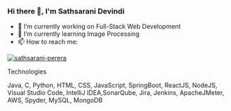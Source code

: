 ### Hi there 👋, I'm Sathsarani Devindi

<!--
**SathsaraniDevindi/SathsaraniDevindi** is a ✨ _special_ ✨ repository because its `README.md` (this file) appears on your GitHub profile.
-->

- 🔭 I’m currently working on Full-Stack Web Development
- 🌱 I’m currently learning Image Processing
- 📫 How to reach me: 
<p align="left" dir="auto">
<a href="https://linkedin.com/in/sathsarani-perera/" rel="nofollow"><img align="center" src=""https://img.icons8.com/fluency/48/000000/linkedin.png" alt="sathsarani-perera"></a>
</p>

Technologies

Java, C, Python, HTML, CSS, JavaScript, SpringBoot, ReactJS, NodeJS, Visual Studio Code, IntelliJ IDEA,SonarQube, Jira, Jenkins, ApacheJMeter, AWS, Spyder, MySQL, MongoDB


